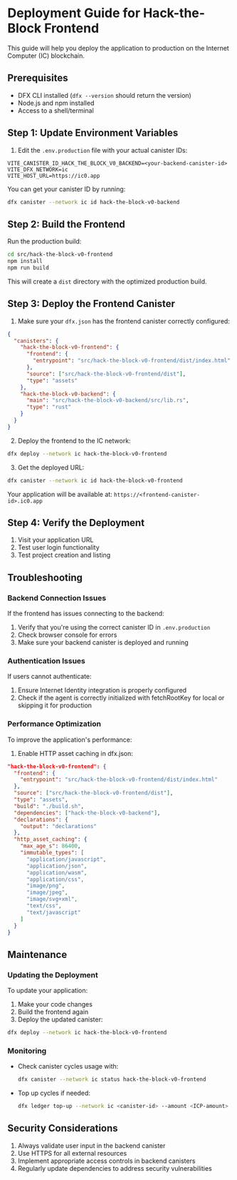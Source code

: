 # Deployment Guide for Hack-the-Block Frontend

This guide will help you deploy the application to production on the Internet Computer (IC) blockchain.

## Prerequisites

- DFX CLI installed (`dfx --version` should return the version)
- Node.js and npm installed
- Access to a shell/terminal

## Step 1: Update Environment Variables

1. Edit the `.env.production` file with your actual canister IDs:

```
VITE_CANISTER_ID_HACK_THE_BLOCK_V0_BACKEND=<your-backend-canister-id>
VITE_DFX_NETWORK=ic
VITE_HOST_URL=https://ic0.app
```

You can get your canister ID by running:
```bash
dfx canister --network ic id hack-the-block-v0-backend
```

## Step 2: Build the Frontend

Run the production build:

```bash
cd src/hack-the-block-v0-frontend
npm install
npm run build
```

This will create a `dist` directory with the optimized production build.

## Step 3: Deploy the Frontend Canister

1. Make sure your `dfx.json` has the frontend canister correctly configured:

```json
{
  "canisters": {
    "hack-the-block-v0-frontend": {
      "frontend": {
        "entrypoint": "src/hack-the-block-v0-frontend/dist/index.html"
      },
      "source": ["src/hack-the-block-v0-frontend/dist"],
      "type": "assets"
    },
    "hack-the-block-v0-backend": {
      "main": "src/hack-the-block-v0-backend/src/lib.rs",
      "type": "rust"
    }
  }
}
```

2. Deploy the frontend to the IC network:

```bash
dfx deploy --network ic hack-the-block-v0-frontend
```

3. Get the deployed URL:

```bash
dfx canister --network ic id hack-the-block-v0-frontend
```

Your application will be available at: `https://<frontend-canister-id>.ic0.app`

## Step 4: Verify the Deployment

1. Visit your application URL
2. Test user login functionality
3. Test project creation and listing

## Troubleshooting

### Backend Connection Issues

If the frontend has issues connecting to the backend:

1. Verify that you're using the correct canister ID in `.env.production`
2. Check browser console for errors
3. Make sure your backend canister is deployed and running

### Authentication Issues

If users cannot authenticate:

1. Ensure Internet Identity integration is properly configured
2. Check if the agent is correctly initialized with fetchRootKey for local or skipping it for production

### Performance Optimization

To improve the application's performance:

1. Enable HTTP asset caching in dfx.json:

```json
"hack-the-block-v0-frontend": {
  "frontend": {
    "entrypoint": "src/hack-the-block-v0-frontend/dist/index.html"
  },
  "source": ["src/hack-the-block-v0-frontend/dist"],
  "type": "assets",
  "build": "./build.sh",
  "dependencies": ["hack-the-block-v0-backend"],
  "declarations": {
    "output": "declarations"
  },
  "http_asset_caching": {
    "max_age_s": 86400,
    "immutable_types": [
      "application/javascript",
      "application/json",
      "application/wasm",
      "application/css",
      "image/png",
      "image/jpeg",
      "image/svg+xml",
      "text/css",
      "text/javascript"
    ]
  }
}
```

## Maintenance

### Updating the Deployment

To update your application:

1. Make your code changes
2. Build the frontend again
3. Deploy the updated canister:

```bash
dfx deploy --network ic hack-the-block-v0-frontend
```

### Monitoring

- Check canister cycles usage with:
  ```bash
  dfx canister --network ic status hack-the-block-v0-frontend
  ```

- Top up cycles if needed:
  ```bash
  dfx ledger top-up --network ic <canister-id> --amount <ICP-amount>
  ```

## Security Considerations

1. Always validate user input in the backend canister
2. Use HTTPS for all external resources
3. Implement appropriate access controls in backend canisters
4. Regularly update dependencies to address security vulnerabilities 
